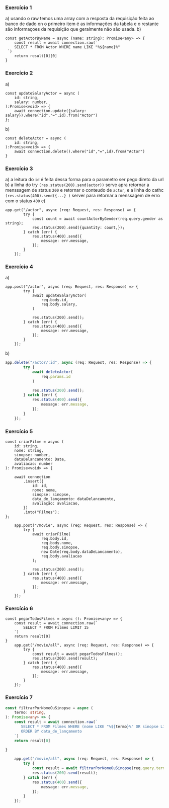 ### Exercício 1
a) usando o raw temos uma array com a resposta da requisição feita ao banco de dado on o primeiro item é as informações da tabela e o restante são informaçoes da requisição que geralmente não são usada.
b)
```Ts
const getActorByName = async (name: string): Promise<any> => {
    const result = await connection.raw(`
    SELECT * FROM Actor WHERE name LIKE "%${name}%"
 `)
    return result[0][0]
}
```
### Exercício 2
a)
```Ts
const updateSalaryActor = async (
    id: string,
    salary: number,
):Promise<void> => {
    await connection.update({salary: salary}).where("id","=",id).from("Actor")
};
```
b)
```Ts
const deleteActor = async (
    id: string,
):Promise<void> => {
    await connection.delete().where("id","=",id).from("Actor")
}
```
### Exercício 3
a) a leitura do `id` é feita dessa forma para o parametro ser pego direto da url
b) a linha do try `(res.status(200).send(actor))` serve apra retornar a menssagem de status `200` e retornar o conteudo de `actor`, e a linha do cathc `(res.status(400).send({...} )` server para retornar a menssagem de erro com o status `400`
c)
```Ts
app.get("/actor", async (req: Request, res: Response) => {
        try {
            const count = await countActorByGender(req.query.gender as string);
            res.status(200).send({quantity: count,});
        } catch (err) {
            res.status(400).send({
                message: err.message,
            });
        }
    });
```
### Exercício 4
a)
```Ts
app.post("/actor", async (req: Request, res: Response) => {
        try {
            await updateSalaryActor(
                req.body.id,
                req.body.salary,
            )

            res.status(200).send();
        } catch (err) {
            res.status(400).send({
                message: err.message,
            });
        }
    });
```
b)
```ts
app.delete("/actor/:id", async (req: Request, res: Response) => {
        try {
            await deleteActor(
                req.params.id
            )

            res.status(200).send();
        } catch (err) {
            res.status(400).send({
                message: err.message,
            });
        }
    });
```
### Exercício 5
```Ts
const criarFilme = async (
    id: string,
    nome: string,
    sinopse: number,
    dataDelancamento: Date,
    avaliacao: number
): Promise<void> => {

    await connection
        .insert({
            id: id,
            nome: nome,
            sinopse: sinopse,
            data_de_lançamento: dataDelancamento,
            avaliação: avaliacao,
        })
        .into("Filmes");
};

    app.post("/movie", async (req: Request, res: Response) => {
        try {
            await criarFilme(
                req.body.id,
                req.body.nome,
                req.body.sinopse,
                new Date(req.body.dataDeLancamento),
                req.body.avaliacao
            );

            res.status(200).send();
        } catch (err) {
            res.status(400).send({
                message: err.message,
            });
        }
    });
```
### Exercício 6
```Ts
const pegarTodosFilmes = async (): Promise<any> => {
    const result = await connection.raw(`
        SELECT * FROM Filmes LIMIT 15
    `)
    return result[0]
}
    app.get("/movie/all", async (req: Request, res: Response) => {
        try {
            const result = await pegarTodosFilmes();
            res.status(200).send(result);
        } catch (err) {
            res.status(400).send({
                message: err.message,
            });
        }
    });
```
### Exercício 7
```ts
const filtrarPorNomeOuSinopse = async (
    termo: string,
): Promise<any> => {
    const result = await connection.raw(`
       SELECT * FROM Filmes WHERE (nome LIKE "%${termo}%" OR sinopse LIKE "%${termo}%") 
       ORDER BY data_de_lançamento
    `)
    return result[0]

}

    app.get("/movie/all", async (req: Request, res: Response) => {
        try {
            const result = await filtrarPorNomeOuSinopse(req.query.termo as string);
            res.status(200).send(result);
        } catch (err) {
            res.status(400).send({
                message: err.message,
            });
        }
    });
```
